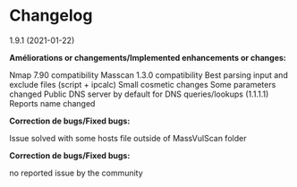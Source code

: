 # Changelog
1.9.1 (2021-01-22)

**Améliorations or changements/Implemented enhancements or changes:**

Nmap 7.90 compatibility
Masscan 1.3.0 compatibility
Best parsing input and exclude files (script + ipcalc)
Small cosmetic changes
Some parameters changed
Public DNS server by default for DNS queries/lookups (1.1.1.1)
Reports name changed

**Correction de bugs/Fixed bugs:**

Issue solved with some hosts file outside of MassVulScan folder

**Correction de bugs/Fixed bugs:**

no reported issue by the community
